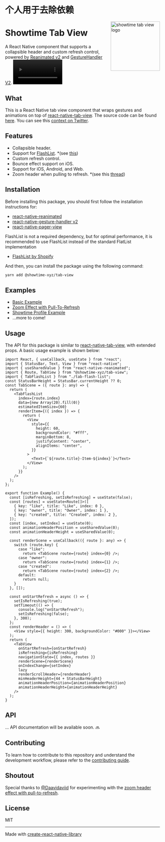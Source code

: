 <div >
  <h1>个人用于去除依赖</h1>
</div>

<img align="right" width="160" alt="showtime tab view logo" src="./example/assets/icon.png" />
<div >
  <h1>Showtime Tab View</h1>
</div>

A React Native component that supports a collapsible header and custom refresh control, powered by [Reanimated v2](https://docs.swmansion.com/react-native-reanimated/) and [GestureHandler V2](https://docs.swmansion.com/react-native-gesture-handler/docs/).
<video align="right" width="160" alt="This library helped you? Consider sponsoring!" src="https://user-images.githubusercontent.com/37520667/212389901-764422ef-cf1b-48fc-87af-cfbe7ad1f6e2.mp4" />

## What

This is a React Native tab view component that wraps gestures and animations on top of [react-native-tab-view](https://github.com/react-navigation/react-navigation/tree/main/packages/react-native-tab-view#readme). The source code can be found [here](https://github.com/showtime-xyz/showtime-frontend/tree/staging/packages/design-system/collapsible-tab-view). You can see this [context on Twitter](https://twitter.com/alan_toa/status/1564429150152458241).

## Features

- Collapsible header.
- Support for [FlashList](https://shopify.github.io/flash-list/). \*(see [this](./example/src/tab-flash-list/index.tsx))
- Custom refresh control.
- Bounce effect support on iOS.
- Support for iOS, Android, and Web.
- Zoom header when pulling to refresh. \*(see this [thread](https://github.com/showtime-xyz/showtime-frontend/discussions/1471))

## Installation

Before installing this package, you should first follow the installation instructions for:

- [react-native-reanimated](https://docs.swmansion.com/react-native-reanimated/)
- [react-native-gesture-handler v2](https://docs.swmansion.com/react-native-gesture-handler/)
- [react-native-pager-view](https://docs.expo.dev/versions/latest/sdk/view-pager/)

FlashList is not a required dependency, but for optimal performance, it is recommended to use FlashList instead of the standard FlatList implementation

- [FlashList by Shopify](https://shopify.github.io/flash-list/docs/)

And then, you can install the package using the following command:

```sh
yarn add @showtime-xyz/tab-view
```

## Examples

- [Basic Example](./example//src/example.tsx)
- [Zoom Effect with Pull-To-Refresh](https://github.com/Daavidaviid/showtime-scrollview-with-zoom-pull-to-refresh)
- [Showtime Profile Example](https://github.com/showtime-xyz/showtime-frontend/tree/staging/packages/app/components/profile)
- ...more to come!

## Usage

The API for this package is similar to [react-native-tab-view](https://github.com/react-navigation/react-navigation/tree/main/packages/react-native-tab-view#readme), with extended props. A basic usage example is shown below:

```tsx
import React, { useCallback, useState } from "react";
import { StatusBar, Text, View } from "react-native";
import { useSharedValue } from "react-native-reanimated";
import { Route, TabView } from "@showtime-xyz/tab-view";
import { TabFlashList } from "./tab-flash-list";
const StatusBarHeight = StatusBar.currentHeight ?? 0;
const TabScene = ({ route }: any) => {
  return (
    <TabFlashList
      index={route.index}
      data={new Array(20).fill(0)}
      estimatedItemSize={60}
      renderItem={({ index }) => {
        return (
          <View
            style={{
              height: 60,
              backgroundColor: "#fff",
              marginBottom: 8,
              justifyContent: "center",
              alignItems: "center",
            }}
          >
            <Text>{`${route.title}-Item-${index}`}</Text>
          </View>
        );
      }}
    />
  );
};

export function Example() {
  const [isRefreshing, setIsRefreshing] = useState(false);
  const [routes] = useState<Route[]>([
    { key: "like", title: "Like", index: 0 },
    { key: "owner", title: "Owner", index: 1 },
    { key: "created", title: "Created", index: 2 },
  ]);
  const [index, setIndex] = useState(0);
  const animationHeaderPosition = useSharedValue(0);
  const animationHeaderHeight = useSharedValue(0);

  const renderScene = useCallback(({ route }: any) => {
    switch (route.key) {
      case "like":
        return <TabScene route={route} index={0} />;
      case "owner":
        return <TabScene route={route} index={1} />;
      case "created":
        return <TabScene route={route} index={2} />;
      default:
        return null;
    }
  }, []);

  const onStartRefresh = async () => {
    setIsRefreshing(true);
    setTimeout(() => {
      console.log("onStartRefresh");
      setIsRefreshing(false);
    }, 300);
  };
  const renderHeader = () => (
    <View style={{ height: 300, backgroundColor: "#000" }}></View>
  );
  return (
    <TabView
      onStartRefresh={onStartRefresh}
      isRefreshing={isRefreshing}
      navigationState={{ index, routes }}
      renderScene={renderScene}
      onIndexChange={setIndex}
      lazy
      renderScrollHeader={renderHeader}
      minHeaderHeight={44 + StatusBarHeight}
      animationHeaderPosition={animationHeaderPosition}
      animationHeaderHeight={animationHeaderHeight}
    />
  );
}
```

## API

... API documentation will be available soon. 🔜

## Contributing

To learn how to contribute to this repository and understand the development workflow, please refer to the [contributing guide](CONTRIBUTING.md).

## Shoutout

Special thanks to [@Daavidaviid](https://github.com/Daavidaviid) for experimenting with the [zoom header effect with pull-to-refresh](https://github.com/showtime-xyz/showtime-frontend/discussions/1471).

## License

MIT

---

Made with [create-react-native-library](https://github.com/callstack/react-native-builder-bob)
